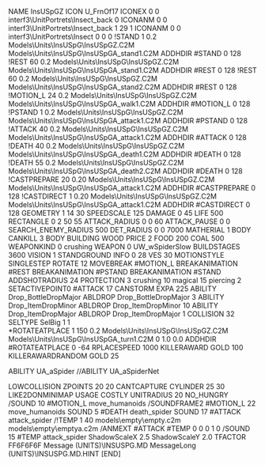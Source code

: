 NAME InsUSpGZ
ICON U_FrnOf17
ICONEX 0 0 interf3\UnitPortrets\Insect_back 0
ICONANM 0 0 interf3\UnitPortrets\Insect_back 1 29 1
ICONANM 0 0 interf3\UnitPortrets\Insect 0 0 0
!STAND          1 0.2 Models\Units\InsUSpG\InsUSpGZ.C2M Models\Units\InsUSpG\InsUSpGA_stand1.C2M
ADDHDIR #STAND 0 128
!REST          60 0.2 Models\Units\InsUSpG\InsUSpGZ.C2M Models\Units\InsUSpG\InsUSpGA_stand1.C2M
ADDHDIR #REST 0 128
!REST          60 0.2 Models\Units\InsUSpG\InsUSpGZ.C2M Models\Units\InsUSpG\InsUSpGA_stand2.C2M
ADDHDIR #REST 0 128
!MOTION_L      24 0.2 Models\Units\InsUSpG\InsUSpGZ.C2M Models\Units\InsUSpG\InsUSpGA_walk1.C2M
ADDHDIR #MOTION_L 0 128
!PSTAND        1  0.2 Models\Units\InsUSpG\InsUSpGZ.C2M Models\Units\InsUSpG\InsUSpGA_attack1.C2M
ADDHDIR #PSTAND 0 128 
!ATTACK        40 0.2 Models\Units\InsUSpG\InsUSpGZ.C2M Models\Units\InsUSpG\InsUSpGA_attack1.C2M
ADDHDIR #ATTACK 0 128
!DEATH         40 0.2 Models\Units\InsUSpG\InsUSpGZ.C2M Models\Units\InsUSpG\InsUSpGA_death1.C2M
ADDHDIR #DEATH 0 128
!DEATH         55 0.2 Models\Units\InsUSpG\InsUSpGZ.C2M Models\Units\InsUSpG\InsUSpGA_death2.C2M
ADDHDIR #DEATH 0 128
!CASTPREPARE   20 0.20 Models\Units\InsUSpG\InsUSpGZ.C2M Models\Units\InsUSpG\InsUSpGA_attack1.C2M
ADDHDIR #CASTPREPARE 0 128
!CASTDIRECT   1 0.20 Models\Units\InsUSpG\InsUSpGZ.C2M Models\Units\InsUSpG\InsUSpGA_attack1.C2M
ADDHDIR #CASTDIRECT 0 128
GEOMETRY 1 14 30
SPEEDSCALE 125
DAMAGE   0 45
LIFE     500
RECTANGLE 0 2 50 55
ATTACK_RADIUS 0 0 60
ATTACK_PAUSE 0 0
SEARCH_ENEMY_RADIUS 500
DET_RADIUS 0 0 7000
MATHERIAL 1 BODY
CANKILL 3 BODY BUILDING WOOD 
PRICE 2 FOOD 200 COAL 500
WEAPONKIND 0 crushing
WEAPON 0 UW_wSpiderSlow
BUILDSTAGES 3600
VISION 1
STANDGROUND
INFO 0 28
VES 30
MOTIONSTYLE SINGLESTEP
ROTATE 12
MOVEBREAK #MOTION_L
BREAKANIMATION #REST
BREAKANIMATION #PSTAND
BREAKANIMATION #STAND
ADDSHOTRADIUS 24
PROTECTION 3 crushing 10 magical 15 piercing 2
SETACTIVEPOINT0 #ATTACK 17
CANSTORM
EXPA 225
ABILITY Drop_BottleDropMajor
ABLDROP Drop_BottleDropMajor 3
ABILITY Drop_ItemDropMinor
ABLDROP Drop_ItemDropMinor 10
ABILITY Drop_ItemDropMajor
ABLDROP Drop_ItemDropMajor 1
COLLISION 32
SELTYPE SelBig 1 1                                                                   
*ROTATEATPLACE      1 150 0.2 Models\Units\InsUSpG\InsUSpGZ.C2M Models\Units\InsUSpG\InsUSpGA_turn1.C2M 0 1.0 0.0
ADDHDIR #ROTATEATPLACE 0 -64
RPLACESPEED         1000
KILLERAWARD             GOLD 100
KILLERAWARDRANDOM       GOLD 25

ABILITY UA_aSpider
//ABILITY UA_aSpiderNet

LOWCOLLISION
ZPOINTS 20 20
CANTCAPTURE
CYLINDER 25 30
LIKE2DONMINIMAP
USAGE COSTLY
UNITRADIUS 20
NO_HUNGRY
/SOUND 10 #MOTION_L move_humanoids
/SOUNDFRAME2 #MOTION_L 22 move_humanoids
SOUND 5 #DEATH death_spider
SOUND 17 #ATTACK attack_spider
/!TEMP  1 40 models\empty\empty.c2m models\empty\emptya.c2m
/ANMEXT #ATTACK #TEMP 0 0 0 1 0
/SOUND 15 #TEMP attack_spider
ShadowScaleX 2.5
ShadowScaleY 2.0
TFACTOR FF6F6F6F
Message (UNITS)\INSUSPG.MD
MessageLong (UNITS)\INSUSPG.MD.HINT
[END]
